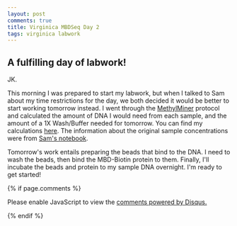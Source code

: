 ```yaml
---
layout: post
comments: true
title: Virginica MBDSeq Day 2
tags: virginica labwork
---
```


## A fulfilling day of labwork!

JK.

This morning I was prepared to start my labwork, but when I talked to Sam about my time restrictions for the day, we both decided it would be better to start working tomorrow instead. I went through the [MethylMiner](https://github.com/RobertsLab/resources/blob/master/protocols/Commercial_Protocols/Invitrogen_MethylMiner_Manual.pdf) protocol and calculated the amount of DNA I would need from each sample, and the amount of a 1X Wash/Buffer needed for tomorrow. You can find my calculations [here](https://github.com/RobertsLab/project-oyster-oa/blob/master/analyses/Virginica_MBDSeq_20180123/2018-01-23-MBDSeq-Labwork/2018-01-23-Virginica-MBDSeq-Labwork-Calculations.xlsx). The information about the original sample concentrations were from [Sam's notebook](http://onsnetwork.org/kubu4/2017/11/14/dna-isolation-quantification-c-virginica-gonad-gdna/).

Tomorrow's work entails preparing the beads that bind to the DNA. I need to wash the beads, then bind the MBD-Biotin protein to them. Finally, I'll incubate the beads and protein to my sample DNA overnight. I'm ready to get started!

{% if page.comments %}

<div id="disqus_thread"></div>
<script>

/**
*  RECOMMENDED CONFIGURATION VARIABLES: EDIT AND UNCOMMENT THE SECTION BELOW TO INSERT DYNAMIC VALUES FROM YOUR PLATFORM OR CMS.
*  LEARN WHY DEFINING THESE VARIABLES IS IMPORTANT: https://disqus.com/admin/universalcode/#configuration-variables*/
/*
var disqus_config = function () {
this.page.url = PAGE_URL;  // Replace PAGE_URL with your page's canonical URL variable
this.page.identifier = PAGE_IDENTIFIER; // Replace PAGE_IDENTIFIER with your page's unique identifier variable
};
*/
(function() { // DON'T EDIT BELOW THIS LINE
var d = document, s = d.createElement('script');
s.src = 'https://the-responsible-grad-student.disqus.com/embed.js';
s.setAttribute('data-timestamp', +new Date());
(d.head || d.body).appendChild(s);
})();
</script>
<noscript>Please enable JavaScript to view the <a href="https://disqus.com/?ref_noscript">comments powered by Disqus.</a></noscript>

{% endif %}

<script id="dsq-count-scr" src="//the-responsible-grad-student.disqus.com/count.js" async></script>
